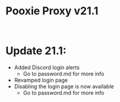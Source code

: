 # Pooxie Proxy v21.1
# <br>Update 21.1:
- Added Discord login alerts
  - Go to password.md for more info
- Revamped login page
- Disabling the login page is now available
   - Go to password.md for more info
